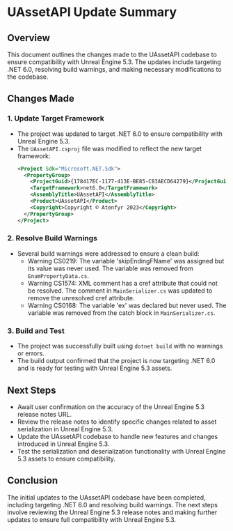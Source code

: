 # UAssetAPI Update Summary

## Overview
This document outlines the changes made to the UAssetAPI codebase to ensure compatibility with Unreal Engine 5.3. The updates include targeting .NET 6.0, resolving build warnings, and making necessary modifications to the codebase.

## Changes Made

### 1. Update Target Framework
- The project was updated to target .NET 6.0 to ensure compatibility with Unreal Engine 5.3.
- The `UAssetAPI.csproj` file was modified to reflect the new target framework:
  ```xml
  <Project Sdk="Microsoft.NET.Sdk">
    <PropertyGroup>
      <ProjectGuid>{178417EC-1177-413E-BE85-C83AECD64279}</ProjectGuid>
      <TargetFramework>net6.0</TargetFramework>
      <AssemblyTitle>UAssetAPI</AssemblyTitle>
      <Product>UAssetAPI</Product>
      <Copyright>Copyright © Atenfyr 2023</Copyright>
    </PropertyGroup>
  </Project>
  ```

### 2. Resolve Build Warnings
- Several build warnings were addressed to ensure a clean build:
  - Warning CS0219: The variable 'skipEndingFName' was assigned but its value was never used. The variable was removed from `EnumPropertyData.cs`.
  - Warning CS1574: XML comment has a cref attribute that could not be resolved. The comment in `MainSerializer.cs` was updated to remove the unresolved cref attribute.
  - Warning CS0168: The variable 'ex' was declared but never used. The variable was removed from the catch block in `MainSerializer.cs`.

### 3. Build and Test
- The project was successfully built using `dotnet build` with no warnings or errors.
- The build output confirmed that the project is now targeting .NET 6.0 and is ready for testing with Unreal Engine 5.3 assets.

## Next Steps
- Await user confirmation on the accuracy of the Unreal Engine 5.3 release notes URL.
- Review the release notes to identify specific changes related to asset serialization in Unreal Engine 5.3.
- Update the UAssetAPI codebase to handle new features and changes introduced in Unreal Engine 5.3.
- Test the serialization and deserialization functionality with Unreal Engine 5.3 assets to ensure compatibility.

## Conclusion
The initial updates to the UAssetAPI codebase have been completed, including targeting .NET 6.0 and resolving build warnings. The next steps involve reviewing the Unreal Engine 5.3 release notes and making further updates to ensure full compatibility with Unreal Engine 5.3.
